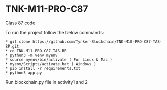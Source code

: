# TNK-M11-PRO-C87

Class 87 code

To run the project follow the below commands:

```
* git clone https://github.com/Tynker-Blockchain/TNK-M10-PRO-C87-TAS-BP.git
* cd TNK-M11-PRO-C87-TAS-BP
* python3 -m venv myenv
* source myenv/bin/activate ( For Linux & Mac )
* myenv/Scripts/activate.bat ( Windows )
* pip install -r requirements.txt
* python3 app.py
```

Run blockchain.py file in activity1 and 2